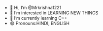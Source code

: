 - 👋 Hi, I’m @Mrkrishna1221
- 👀 I’m interested in LEARNING NEW THINGS 
- 🌱 I’m currently learning C++
- 😄 Pronouns:HINDI, ENGLISH


<!---
Mrkrishna1221/Mrkrishna1221 is a ✨ special ✨ repository because its `README.md` (this file) appears on your GitHub profile.
You can click the Preview link to take a look at your changes.
--->
